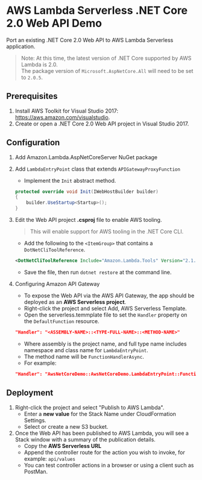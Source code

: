 # AWS Lambda Serverless .NET Core 2.0 Web API Demo

Port an existing .NET Core 2.0 Web API to AWS Lambda Serverless application.

> Note: At this time, the latest version of .NET Core supported by AWS Lambda is 2.0.  
> The package version of `Microsoft.AspNetCore.All` will need to be set to `2.0.5`.

## Prerequisites
1. Install AWS Toolkit for Visual Studio 2017: https://aws.amazon.com/visualstudio.
2. Create or open a .NET Core 2.0 Web API project in Visual Studio 2017.

## Configuration
1. Add Amazon.Lambda.AspNetCoreServer NuGet package
2. Add `LambdaEntryPoint` class that extends `APIGatewayProxyFunction`
    - Implement the `Init` abstract method.

    ```csharp
    protected override void Init(IWebHostBuilder builder)
    {
        builder.UseStartup<Startup>();
    }
    ```
3. Edit the Web API project **.csproj** file to enable AWS tooling.
    > This will enable support for AWS tooling in the .NET Core CLI.
    - Add the following to the `<ItemGroup>` that contains a `DotNetCliToolReference`.

    ```xml
    <DotNetCliToolReference Include="Amazon.Lambda.Tools" Version="2.1.3" />
    ```
    - Save the file, then run `dotnet restore` at the command line.
4. Configuring Amazon API Gateway
    - To expose the Web API via the AWS API Gateway, the app should be deployed as an **AWS Serverless project**.
    - Right-click the project and select Add, AWS Serverless Template.
    - Open the serverless.temmplate file to set the `Handler` property on the `DefaultFunction` resource.

    ```json
    "Handler": "<ASSEMBLY-NAME>::<TYPE-FULL-NAME>::<METHOD-NAME>"
    ```
    - Where assembly is the project name, and full type name includes namespace and class name for `LambdaEntryPoint`.
    - The method name will be `FunctionHandlerAsync`.
    - For example:

    ```json
    "Handler": "AwsNetCoreDemo::AwsNetCoreDemo.LambdaEntryPoint::FunctionHandlerAsync"
    ```

## Deployment
1. Right-click the project and select "Publish to AWS Lambda".
    - Enter a **new value** for the Stack Name under CloudFormation Settings.
    - Select or create a new S3 bucket.
2. Once the Web API has been published to AWS Lambda, you will see a Stack window with a summary of the publication details.
    - Copy the **AWS Serverless URL**
    - Append the controller route for the action you wish to invoke, for example: `api/values`
    - You can test controller actions in a browser or using a client such as PostMan.

